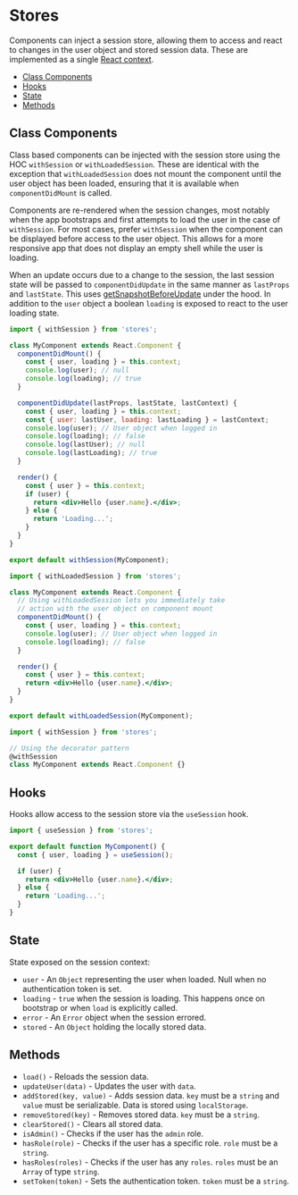 # Stores

Components can inject a session store, allowing them to access and react to changes in the user object and stored session data. These are implemented as a single [React context](https://reactjs.org/docs/context.html).

- [Class Components](#class-components)
- [Hooks](#hooks)
- [State](#state)
- [Methods](#methods)

## Class Components

Class based components can be injected with the session store using the HOC `withSession` or `withLoadedSession`. These are identical with the exception that `withLoadedSession` does not mount the component until the user object has been loaded, ensuring that it is available when `componentDidMount` is called.

Components are re-rendered when the session changes, most notably when the app bootstraps and first attempts to load the user in the case of `withSession`. For most cases, prefer `withSession` when the component can be displayed before access to the user object. This allows for a more responsive app that does not display an empty shell while the user is loading.

When an update occurs due to a change to the session, the last session state will be passed to `componentDidUpdate` in the same manner as `lastProps` and `lastState`. This uses [getSnapshotBeforeUpdate](https://reactjs.org/docs/react-component.html#getsnapshotbeforeupdate) under the hood. In addition to the `user` object a boolean `loading` is exposed to react to the user loading state.

```jsx
import { withSession } from 'stores';

class MyComponent extends React.Component {
  componentDidMount() {
    const { user, loading } = this.context;
    console.log(user); // null
    console.log(loading); // true
  }

  componentDidUpdate(lastProps, lastState, lastContext) {
    const { user, loading } = this.context;
    const { user: lastUser, loading: lastLoading } = lastContext;
    console.log(user); // User object when logged in
    console.log(loading); // false
    console.log(lastUser); // null
    console.log(lastLoading); // true
  }

  render() {
    const { user } = this.context;
    if (user) {
      return <div>Hello {user.name}.</div>;
    } else {
      return 'Loading...';
    }
  }
}

export default withSession(MyComponent);
```

```jsx
import { withLoadedSession } from 'stores';

class MyComponent extends React.Component {
  // Using withLoadedSession lets you immediately take
  // action with the user object on component mount
  componentDidMount() {
    const { user, loading } = this.context;
    console.log(user); // User object when logged in
    console.log(loading); // false
  }

  render() {
    const { user } = this.context;
    return <div>Hello {user.name}.</div>;
  }
}

export default withLoadedSession(MyComponent);
```

```jsx
import { withSession } from 'stores';

// Using the decorator pattern
@withSession
class MyComponent extends React.Component {}
```

## Hooks

Hooks allow access to the session store via the `useSession` hook.

```jsx
import { useSession } from 'stores';

export default function MyComponent() {
  const { user, loading } = useSession();

  if (user) {
    return <div>Hello {user.name}.</div>;
  } else {
    return 'Loading...';
  }
}
```

## State

State exposed on the session context:

- `user` - An `Object` representing the user when loaded. Null when no authentication token is set.
- `loading` - `true` when the session is loading. This happens once on bootstrap or when `load` is explicitly called.
- `error` - An `Error` object when the session errored.
- `stored` - An `Object` holding the locally stored data.

## Methods

- `load()` - Reloads the session data.
- `updateUser(data)` - Updates the user with `data`.
- `addStored(key, value)` - Adds session data. `key` must be a `string` and `value` must be serializable. Data is stored using `localStorage`.
- `removeStored(key)` - Removes stored data. `key` must be a `string`.
- `clearStored()` - Clears all stored data.
- `isAdmin()` - Checks if the user has the `admin` role.
- `hasRole(role)` - Checks if the user has a specific role. `role` must be a `string`.
- `hasRoles(roles)` - Checks if the user has any `roles`. `roles` must be an `Array` of type `string`.
- `setToken(token)` - Sets the authentication token. `token` must be a `string`.
